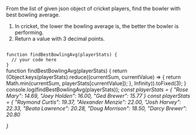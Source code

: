 From the list of given json object of cricket players, find the bowler with best bowling average.

1. In cricket, the lower the bowling average is, the better the bowler is performing.
2. Return a value with 3 decimal points.

<Editor lang="javascript" type="exercise" testMode="multipleInput">
<code>
function findBestBowlingAvg(playerStats) {
  // your code here
}
</code>

<solution>
function findBestBowlingAvg(playerStats) {
  return (Object.keys(playerStats).reduce((currentSum, currentValue) => {
    return Math.min(currentSum, playerStats[currentValue]);
  }, Infinity)).toFixed(3);
}
</solution>

<testcases>
<caller>
console.log(findBestBowlingAvg(playerStats));
</caller>
<testcase>
<i>
const playerStats = {
  "Rose Mary": 14.69,
  "Joey Holden": 16.00,
  "Ged Brewer": 15.77
}
</i>
</testcase>
<testcase>
<i>
const playerStats = {
  "Raymond Curtis": 19.37,
  "Alexander Menzie": 22.00,
  "Josh Harvey": 22.33,
  "Beata Lawrence": 20.28,
  "Doug Morrison": 18.50,
  "Darcy Brewer": 20.80

}
</i>
</testcase>
</testcases>
</Editor>